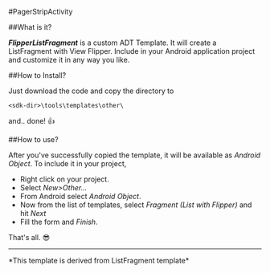#PagerStripActivity

##What is it?

**_FlipperListFragment_** is a custom ADT Template. It will create a ListFragment with View Flipper. Include in your Android application project and customize it in any way you like.


##How to Install?

Just download the code and copy the directory to 

    <sdk-dir>\tools\templates\other\

and.. done! :+1:


##How to use?

After you've successfully copied the template, it will be available as *Android Object*. To include it in your project,

- Right click on your project.
- Select _New>Other..._
- From Android select *Android Object*.
- Now from the list of templates, select *Fragment (List with Flipper)* and hit _Next_
- Fill the form and _Finish_.

That's all. :sunglasses:

<hr/>
*This template is derived from ListFragment template*
